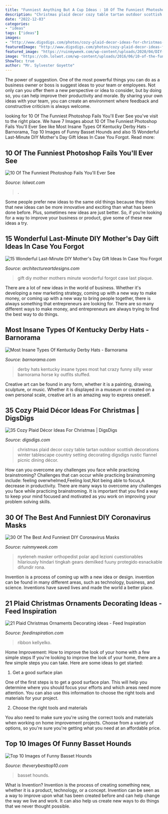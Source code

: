 ```yaml
---
title: "Funniest Anything But A Cup Ideas : 10 Of The Funniest Photoshop Fails You&#039;ll Ever See"
description: "Christmas plaid decor cozy table tartan outdoor scottish decorations winter tablescape country setting decorating digsdigs rustic flannel picnic dining décor"
date: "2022-12-03"
categories:
- "ideas"
tags: ["ideas"]
images:
- "http://www.digsdigs.com/photos/cozy-plaid-decor-ideas-for-christmas-22.jpg"
featuredImage: "http://www.digsdigs.com/photos/cozy-plaid-decor-ideas-for-christmas-22.jpg"
featured_image: "https://ruinmyweek.com/wp-content/uploads/2020/04/DIY-coronavirus-lifehacks-masks-35-e1585936713870.png"
image: "https://cdn.lolwot.com/wp-content/uploads/2016/06/10-of-the-funniest-photoshop-fails-youll-ever-see-2.jpg"
ShowToc: true
author: "Mr. Sylvester Goyette"
---
```



The power of suggestion.
One of the most powerful things you can do as a business owner or boss is suggest ideas to your team or employees. Not only can you offer them a new perspective or idea to consider, but by doing so, you can help improve their productivity and morale. By sharing your own ideas with your team, you can create an environment where feedback and constructive criticism is always welcome.

	

		
looking for 10 Of The Funniest Photoshop Fails You&#039;ll Ever See you've visit to the right place. We have 7 Images about 10 Of The Funniest Photoshop Fails You&#039;ll Ever See like Most Insane Types Of Kentucky Derby Hats - Barnorama, Top 10 Images of Funny Basset Hounds and also 15 Wonderful Last-Minute DIY Mother&#039;s Day Gift Ideas In Case You Forgot. Read more:
		
    
## 10 Of The Funniest Photoshop Fails You&#039;ll Ever See

<img loading=lazy src="https://cdn.lolwot.com/wp-content/uploads/2016/06/10-of-the-funniest-photoshop-fails-youll-ever-see-2.jpg" onerror="this.onerror=null;this.src='https://tse3.mm.bing.net/th?id=OIP.m8aY6-gFVGXzX3gy8G5rJwHaEk&amp;pid=15.1';" alt="10 Of The Funniest Photoshop Fails You&#039;ll Ever See">

_Source: lolwot.com_

>. 

	

Some people prefer new ideas to the same old things because they think that new ideas can be more innovative and exciting than what has been done before. Plus, sometimes new ideas are just better. So, if you’re looking for a way to improve your business or product, give some of these new ideas a try.

    
## 15 Wonderful Last-Minute DIY Mother&#039;s Day Gift Ideas In Case You Forgot

<img loading=lazy src="http://www.architectureartdesigns.com/wp-content/uploads/2019/04/16-Wonderful-Last-Minute-DIY-Mothers-Day-Gift-Ideas-In-Case-You-Forgot-10.jpg" onerror="this.onerror=null;this.src='https://tse4.mm.bing.net/th?id=OIP.lqLDYTkB24Dvz7KCir7cVgHaTR&amp;pid=15.1';" alt="15 Wonderful Last-Minute DIY Mother&#039;s Day Gift Ideas In Case You Forgot">

_Source: architectureartdesigns.com_

>gift diy mother mothers minute wonderful forgot case last plaque. 

	

There are a lot of new ideas in the world of business. Whether it's developing a new marketing strategy, coming up with a new way to make money, or coming up with a new way to bring people together, there is always something that entrepreneurs are looking for. There are so many different ways to make money, and entrepreneurs are always trying to find the best way to do things.

    
## Most Insane Types Of Kentucky Derby Hats - Barnorama

<img loading=lazy src="http://www.barnorama.com/wp-content/images/2012/03/Most-Insane-Types-Kentucky-Derby-Hats/17-Most-Insane-Types-Kentucky-Derby-Hats.jpg" onerror="this.onerror=null;this.src='https://tse1.mm.bing.net/th?id=OIP.6WJA6TQBsB7-nO_qtLjQ8wHaLH&amp;pid=15.1';" alt="Most Insane Types Of Kentucky Derby Hats - Barnorama">

_Source: barnorama.com_

>derby hats kentucky insane types most hat crazy funny silly wear barnorama horse ky outfits stuffed. 

	

Creative art can be found in any form, whether it is a painting, drawing, sculpture, or music. Whether it is displayed in a museum or created on a own personal scale, creative art is an amazing way to express oneself.

    
## 35 Cozy Plaid Décor Ideas For Christmas | DigsDigs

<img loading=lazy src="http://www.digsdigs.com/photos/cozy-plaid-decor-ideas-for-christmas-22.jpg" onerror="this.onerror=null;this.src='https://tse4.mm.bing.net/th?id=OIP.1aA6y60J-Kzzu5jyJ6jXoAHaLH&amp;pid=15.1';" alt="35 Cozy Plaid Décor Ideas For Christmas | DigsDigs">

_Source: digsdigs.com_

>christmas plaid decor cozy table tartan outdoor scottish decorations winter tablescape country setting decorating digsdigs rustic flannel picnic dining décor. 

	

How can you overcome any challenges you face while practicing brainstroming?
Challenges that can occur while practicing brainstroming include: feeling overwhelmed,Feeling lost,Not being able to focus,A decrease in productivity. There are many ways to overcome any challenges you face while practicing brainstroming. It is important that you find a way to keep your mind focused and motivated as you work on improving your problem solving skills.

    
## 30 Of The Best And Funniest DIY Coronavirus Masks

<img loading=lazy src="https://ruinmyweek.com/wp-content/uploads/2020/04/DIY-coronavirus-lifehacks-masks-35-e1585936713870.png" onerror="this.onerror=null;this.src='https://tse3.mm.bing.net/th?id=OIP.V5BuHh7_rMAtZhGBL3eXcAHaHc&amp;pid=15.1';" alt="30 Of The Best And Funniest DIY Coronavirus Masks">

_Source: ruinmyweek.com_

>nyeleneh masker orthopedist polar apd lezioni cuestionables hilariously hindari tingkah gears demilked fuuny protegido esnackable difundir rona. 

	

Invention is a process of coming up with a new idea or design. invention can be found in many different areas, such as technology, business, and science. Inventions have saved lives and made the world a better place.

    
## 21 Plaid Christmas Ornaments Decorating Ideas - Feed Inspiration

<img loading=lazy src="http://feedinspiration.com/wp-content/uploads/2016/09/red-plaid-Christmas-tree.jpg" onerror="this.onerror=null;this.src='https://tse1.mm.bing.net/th?id=OIP.qpP70u3O5b_yMuGSOAKK4gHaLH&amp;pid=15.1';" alt="21 Plaid Christmas Ornaments Decorating ideas - Feed Inspiration">

_Source: feedinspiration.com_

>ribbon kellyelko. 

	

Home Improvement: How to improve the look of your home with a few simple steps
If you're looking to improve the look of your home, there are a few simple steps you can take. Here are some ideas to get started:
1. Get a good surface plan

One of the first steps is to get a good surface plan. This will help you determine where you should focus your efforts and which areas need more attention. You can also use this information to choose the right tools and materials for your project.

2. Choose the right tools and materials

You also need to make sure you're using the correct tools and materials when working on home improvement projects. Choose from a variety of options, so you're sure you're getting what you need at an affordable price.


    
## Top 10 Images Of Funny Basset Hounds

<img loading=lazy src="https://theverybesttop10.com/wp-content/uploads/2013/07/Top-10-Images-of-Funny-Basset-Hounds.jpg" onerror="this.onerror=null;this.src='https://tse1.mm.bing.net/th?id=OIP.hPxfm5v-Dzv-DwGSy-LgUwHaFT&amp;pid=15.1';" alt="Top 10 Images of Funny Basset Hounds">

_Source: theverybesttop10.com_

>basset hounds. 

	

What is Invention?
Invention is the process of creating something new, whether it is a product, technology, or a concept. Invention can be seen as a way to improve upon what has been created before and can help change the way we live and work. It can also help us create new ways to do things that we never thought possible.

